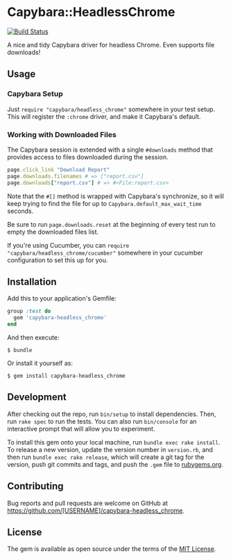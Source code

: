 # Capybara::HeadlessChrome
[![Build Status](https://travis-ci.org/botandrose/capybara-headless_chrome.svg?branch=master)](https://travis-ci.org/botandrose/capybara-headless_chrome)

A nice and tidy Capybara driver for headless Chrome. Even supports file downloads!

## Usage

### Capybara Setup

Just `require "capybara/headless_chrome"` somewhere in your test setup. This will register the `:chrome` driver, and make it  Capybara's default.

### Working with Downloaded Files

The Capybara session is extended with a single `#downloads` method that provides access to files downloaded during the session.

```ruby
page.click_link "Download Report"
page.downloads.filenames # => ["report.csv"]
page.downloads["report.csv"] # => #<File:report.csv>
```

Note that the `#[]` method is wrapped with Capybara's synchronize, so it will keep trying to find the file for up to `Capybara.default_max_wait_time` seconds.

Be sure to run `page.downloads.reset` at the beginning of every test run to empty the downloaded files list.

If you're using Cucumber, you can `require "capybara/headless_chrome/cucumber"` somewhere in your cucumber configuration to set this up for you.

## Installation

Add this to your application's Gemfile:

```ruby
group :test do
  gem 'capybara-headless_chrome'
end
```

And then execute:

    $ bundle

Or install it yourself as:

    $ gem install capybara-headless_chrome

## Development

After checking out the repo, run `bin/setup` to install dependencies. Then, run `rake spec` to run the tests. You can also run `bin/console` for an interactive prompt that will allow you to experiment.

To install this gem onto your local machine, run `bundle exec rake install`. To release a new version, update the version number in `version.rb`, and then run `bundle exec rake release`, which will create a git tag for the version, push git commits and tags, and push the `.gem` file to [rubygems.org](https://rubygems.org).

## Contributing

Bug reports and pull requests are welcome on GitHub at https://github.com/[USERNAME]/capybara-headless_chrome.

## License

The gem is available as open source under the terms of the [MIT License](https://opensource.org/licenses/MIT).
